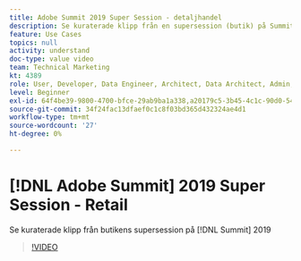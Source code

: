 ```yaml
---
title: Adobe Summit 2019 Super Session - detaljhandel
description: Se kuraterade klipp från en supersession (butik) på Summit 2019
feature: Use Cases
topics: null
activity: understand
doc-type: value video
team: Technical Marketing
kt: 4389
role: User, Developer, Data Engineer, Architect, Data Architect, Admin, Leader
level: Beginner
exl-id: 64f4be39-9800-4700-bfce-29ab9ba1a338,a20179c5-3b45-4c1c-90d0-54f7fd6a3bd1
source-git-commit: 34f24fac13dfaef0c1c8f03bd365d432324ae4d1
workflow-type: tm+mt
source-wordcount: '27'
ht-degree: 0%

---
```


# [!DNL Adobe Summit] 2019 Super Session - Retail

Se kuraterade klipp från butikens supersession på [!DNL Summit] 2019

>[!VIDEO](https://video.tv.adobe.com/v/30549/?quality=12)
